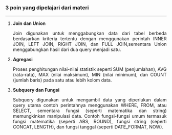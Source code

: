 ### 3 poin yang dipelajari dari materi
---

1. <div align="justify"><strong>Join dan Union</strong><p>Join digunakan untuk menggabungkan data dari tabel berbeda berdasarkan kriteria tertentu dengan menggunakan perintah INNER JOIN, LEFT JOIN, RIGHT JOIN, dan FULL JOIN,sementara Union menggabungkan hasil dari dua query menjadi satu.</p> </div>

2. <div align="justify"><strong>Agregasi</strong><p>Proses penghitungan nilai-nilai statistik seperti SUM (penjumlahan), AVG (rata-rata), MAX (nilai maksimum), MIN (nilai minimum), dan COUNT (jumlah baris) pada satu atau lebih kolom data.</p>
</div>

3. <div align="justify"><strong>Subquery dan Fungsi</strong><p>Subquery digunakan untuk mengambil data yang diperlukan dalam query utama contoh perintahnya menggunakan WHERE, FROM, atau SELECT, sementara fungsi (seperti matematika dan string) memungkinkan manipulasi data. Contoh fungsi-fungsi umum termasuk fungsi matematika (seperti ABS, ROUND), fungsi string (seperti CONCAT, LENGTH), dan fungsi tanggal (seperti DATE_FORMAT, NOW).</p>
</div>